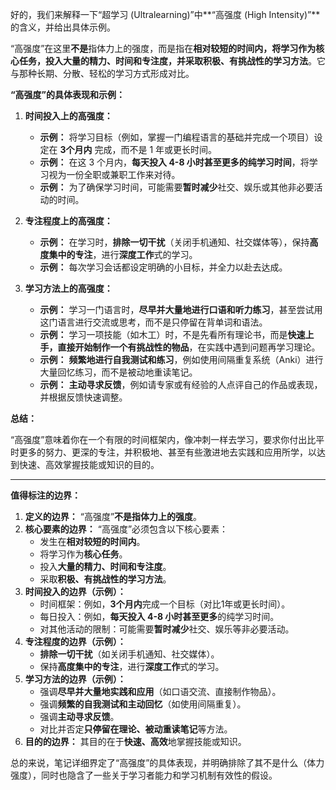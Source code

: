 好的，我们来解释一下“超学习 (Ultralearning)”中**“高强度 (High Intensity)”**的含义，并给出具体示例。

“高强度”在这里**不是**指体力上的强度，而是指在**相对较短的时间内，将学习作为核心任务，投入大量的精力、时间和专注度，并采取积极、有挑战性的学习方法**。它与那种长期、分散、轻松的学习方式形成对比。

**“高强度”的具体表现和示例：**

1.  **时间投入上的高强度：**
    *   **示例：** 将学习目标（例如，掌握一门编程语言的基础并完成一个项目）设定在 **3个月内** 完成，而不是 1 年或更长时间。
    *   **示例：** 在这 3 个月内，**每天投入 4-8 小时甚至更多的纯学习时间**，将学习视为一份全职或兼职工作来对待。
    *   **示例：** 为了确保学习时间，可能需要**暂时减少**社交、娱乐或其他非必要活动的时间。

2.  **专注程度上的高强度：**
    *   **示例：** 在学习时，**排除一切干扰**（关闭手机通知、社交媒体等），保持**高度集中的专注**，进行**深度工作**式的学习。
    *   **示例：** 每次学习会话都设定明确的小目标，并全力以赴去达成。

3.  **学习方法上的高强度：**
    *   **示例：** 学习一门语言时，**尽早并大量地进行口语和听力练习**，甚至尝试用这门语言进行交流或思考，而不是只停留在背单词和语法。
    *   **示例：** 学习一项技能（如木工）时，不是先看所有理论书，而是**快速上手，直接开始制作一个有挑战性的物品**，在实践中遇到问题再学习理论。
    *   **示例：** **频繁地进行自我测试和练习**，例如使用间隔重复系统（Anki）进行大量回忆练习，而不是被动地重读笔记。
    *   **示例：** **主动寻求反馈**，例如请专家或有经验的人点评自己的作品或表现，并根据反馈快速调整。

**总结：**

“高强度”意味着你在一个有限的时间框架内，像冲刺一样去学习，要求你付出比平时更多的努力、更深的专注，并积极地、甚至有些激进地去实践和应用所学，以达到快速、高效掌握技能或知识的目的。

---


**值得标注的边界：**

1.  **定义的边界：** “高强度”**不是指体力上的强度**。
2.  **核心要素的边界：** “高强度”必须包含以下核心要素：
    *   发生在**相对较短的时间内**。
    *   将学习作为**核心任务**。
    *   投入**大量的精力、时间和专注度**。
    *   采取**积极、有挑战性的学习方法**。
3.  **时间投入的边界（示例）：**
    *   时间框架：例如，**3个月内**完成一个目标（对比1年或更长时间）。
    *   每日投入：例如，**每天投入 4-8 小时甚至更多**的纯学习时间。
    *   对其他活动的限制：可能需要**暂时减少**社交、娱乐等非必要活动。
4.  **专注程度的边界（示例）：**
    *   **排除一切干扰**（如关闭手机通知、社交媒体）。
    *   保持**高度集中的专注**，进行**深度工作**式的学习。
5.  **学习方法的边界（示例）：**
    *   强调**尽早并大量地实践和应用**（如口语交流、直接制作物品）。
    *   强调**频繁的自我测试和主动回忆**（如使用间隔重复）。
    *   强调**主动寻求反馈**。
    *   对比并否定**只停留在理论、被动重读笔记**等方法。
6.  **目的的边界：** 其目的在于**快速、高效**地掌握技能或知识。

总的来说，笔记详细界定了“高强度”的具体表现，并明确排除了其不是什么（体力强度），同时也隐含了一些关于学习者能力和学习机制有效性的假设。